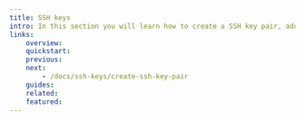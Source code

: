 ```yaml
---
title: SSH keys
intro: In this section you will learn how to create a SSH key pair, add SSH keys to an infrastructure environment, authorize the added keys to allow users to SSH into one or multiple servers and how to remove access from users that should no longer be able to login into servers to which they used to have access.
links:
    overview:
    quickstart:
    previous:
    next:
        - /docs/ssh-keys/create-ssh-key-pair
    guides:
    related:
    featured:
---
```

